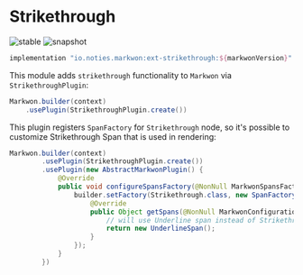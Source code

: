 # Strikethrough

![stable](https://img.shields.io/maven-central/v/io.noties.markwon/ext-strikethrough.svg)
![snapshot](https://img.shields.io/nexus/s/https/oss.sonatype.org/io.noties.markwon/ext-strikethrough.svg)

```kotlin
implementation "io.noties.markwon:ext-strikethrough:${markwonVersion}"
```


This module adds `strikethrough` functionality to `Markwon` via `StrikethroughPlugin`:

```java
Markwon.builder(context)
    .usePlugin(StrikethroughPlugin.create())
```

This plugin registers `SpanFactory` for `Strikethrough` node, so it's possible to customize Strikethrough Span that is used in rendering:

```java
Markwon.builder(context)
        .usePlugin(StrikethroughPlugin.create())
        .usePlugin(new AbstractMarkwonPlugin() {
            @Override
            public void configureSpansFactory(@NonNull MarkwonSpansFactory.Builder builder) {
                builder.setFactory(Strikethrough.class, new SpanFactory() {
                    @Override
                    public Object getSpans(@NonNull MarkwonConfiguration configuration, @NonNull RenderProps props) {
                        // will use Underline span instead of Strikethrough
                        return new UnderlineSpan();
                    }
                });
            }
        })
```